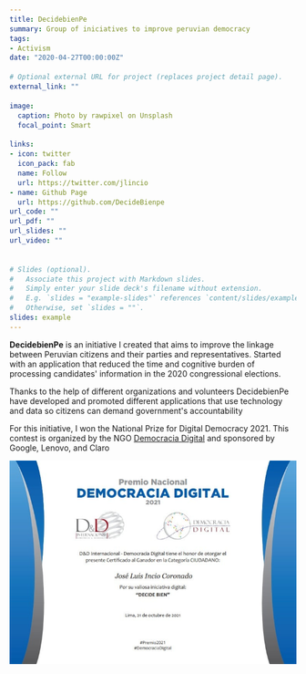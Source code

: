 ```yaml
---
title: DecidebienPe
summary: Group of iniciatives to improve peruvian democracy
tags:
- Activism
date: "2020-04-27T00:00:00Z"

# Optional external URL for project (replaces project detail page).
external_link: ""

image:
  caption: Photo by rawpixel on Unsplash
  focal_point: Smart

links:
- icon: twitter
  icon_pack: fab
  name: Follow
  url: https://twitter.com/jlincio
- name: Github Page
  url: https://github.com/DecideBienpe
url_code: ""
url_pdf: ""
url_slides: ""
url_video: ""


# Slides (optional).
#   Associate this project with Markdown slides.
#   Simply enter your slide deck's filename without extension.
#   E.g. `slides = "example-slides"` references `content/slides/example-slides.md`.
#   Otherwise, set `slides = ""`.
slides: example
---
```


**DecidebienPe** is an initiative I created that aims to improve the linkage between Peruvian citizens and their parties and representatives. Started with an application that reduced the time and cognitive burden of processing candidates' information in the 2020 congressional elections. 

Thanks to the help of different organizations and volunteers DecidebienPe have developed and promoted different applications that use technology and data so citizens can demand  government's accountability 

For this initiative, I won the National Prize for Digital Democracy 2021. This contest is organized by the NGO [Democracia Digital](https://www.democraciadigital.pe/premio) and sponsored by Google, Lenovo, and Claro

![](premio.jpeg)


